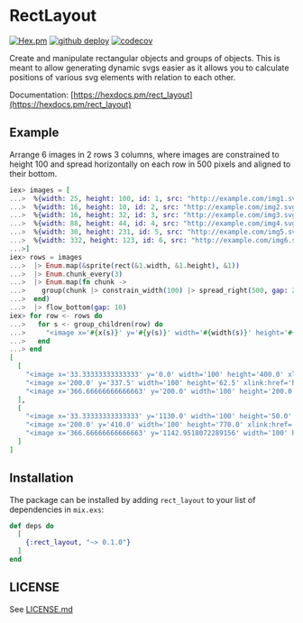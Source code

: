 # RectLayout

[![Hex.pm](https://img.shields.io/hexpm/v/rect_layout.svg)](https://hexdocs.pm/rect_layout)
[![github deploy](https://github.com/ivank/rect_layout/actions/workflows/deploy.yml/badge.svg)](https://github.com/ivank/rect_layout)
[![codecov](https://codecov.io/gh/ivank/rect_layout/graph/badge.svg?token=T7UZUFT8VR)](https://codecov.io/gh/ivank/rect_layout)

Create and manipulate rectangular objects and groups of objects.
This is meant to allow generating dynamic svgs easier as it allows you to calculate positions of various svg elements with relation to each other.

Documentation: [https://hexdocs.pm/rect_layout](https://hexdocs.pm/rect_layout)

## Example

Arrange 6 images in 2 rows 3 columns, where images are constrained to height 100 and spread horizontally on each row in 500 pixels and aligned to their bottom.

```elixir
iex> images = [
...>  %{width: 25, height: 100, id: 1, src: "http://example.com/img1.svg"},
...>  %{width: 16, height: 10, id: 2, src: "http://example.com/img2.svg"},
...>  %{width: 16, height: 32, id: 3, src: "http://example.com/img3.svg"},
...>  %{width: 88, height: 44, id: 4, src: "http://example.com/img4.svg"},
...>  %{width: 30, height: 231, id: 5, src: "http://example.com/img5.svg"},
...>  %{width: 332, height: 123, id: 6, src: "http://example.com/img6.svg"},
...>]
iex> rows = images
...>  |> Enum.map(&sprite(rect(&1.width, &1.height), &1))
...>  |> Enum.chunk_every(3)
...>  |> Enum.map(fn chunk ->
...>    group(chunk |> constrain_width(100) |> spread_right(500, gap: 2) |> align_bottom(100))
...>  end)
...>  |> flow_bottom(gap: 10)
iex> for row <- rows do
...>   for s <- group_children(row) do
...>     "<image x='#{x(s)}' y='#{y(s)}' width='#{width(s)}' height='#{height(s)}' xlink:href='#{sprite_content(s).src}' />"
...>   end
...> end
[
  [
    "<image x='33.33333333333333' y='0.0' width='100' height='400.0' xlink:href='http://example.com/img1.svg' />",
    "<image x='200.0' y='337.5' width='100' height='62.5' xlink:href='http://example.com/img2.svg' />",
    "<image x='366.66666666666663' y='200.0' width='100' height='200.0' xlink:href='http://example.com/img3.svg' />",
  ],
  [
    "<image x='33.33333333333333' y='1130.0' width='100' height='50.0' xlink:href='http://example.com/img4.svg' />",
    "<image x='200.0' y='410.0' width='100' height='770.0' xlink:href='http://example.com/img5.svg' />",
    "<image x='366.66666666666663' y='1142.9518072289156' width='100' height='37.04819277108434' xlink:href='http://example.com/img6.svg' />",
  ]
]
```

## Installation

The package can be installed by adding `rect_layout` to your list of dependencies in `mix.exs`:

```elixir
def deps do
  [
    {:rect_layout, "~> 0.1.0"}
  ]
end
```

## LICENSE

See [LICENSE.md](/LICENSE.md)
